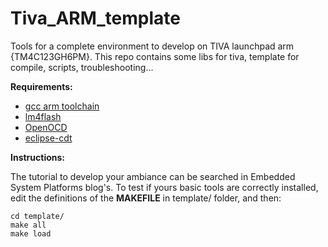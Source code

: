 Tiva_ARM_template
=================

Tools for a complete environment to develop on TIVA launchpad arm {TM4C123GH6PM}.
This repo contains some libs for tiva, template for compile, scripts, troubleshooting... 

__Requirements:__
 
* [gcc arm toolchain](https://launchpad.net/gcc-arm-embedded)
* [lm4flash](https://github.com/utzig/lm4tools)
* [OpenOCD](http://openocd.sourceforge.net/)
* [eclipse-cdt](http://www.eclipse.org/downloads/packages/eclipse-ide-cc-linux-developers-includes-incubating-components/indigosr1)

__Instructions:__

The tutorial to develop your ambiance can be searched in Embedded System Platforms blog's. To test if yours basic tools are correctly installed, edit the definitions of the __MAKEFILE__ in template/ folder, and then: 
    
    cd template/
    make all
    make load
